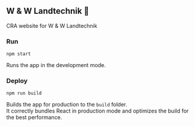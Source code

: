 ## W & W Landtechnik 🚜

CRA website for W & W Landtechnik

### Run

`npm start`

Runs the app in the development mode.

### Deploy

`npm run build`

Builds the app for production to the `build` folder.\
It correctly bundles React in production mode and optimizes the build for the best performance.
